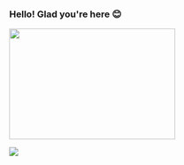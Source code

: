 ### Hello! Glad you're here 😊
<img src="https://i.giphy.com/media/v1.Y2lkPTc5MGI3NjExdGdiYnBtZ2Vka284d2ZzOXRrMTA4aWM1YW5kdWJ0eGwxZXJrenVtZyZlcD12MV9pbnRlcm5hbF9naWZfYnlfaWQmY3Q9Zw/EatwJZRUIv41G/giphy.gif" width="300" height="200" />

![](https://komarev.com/ghpvc/?username=xaylax&color=blueviolet&label=thanks+for+visiting!+😋)

